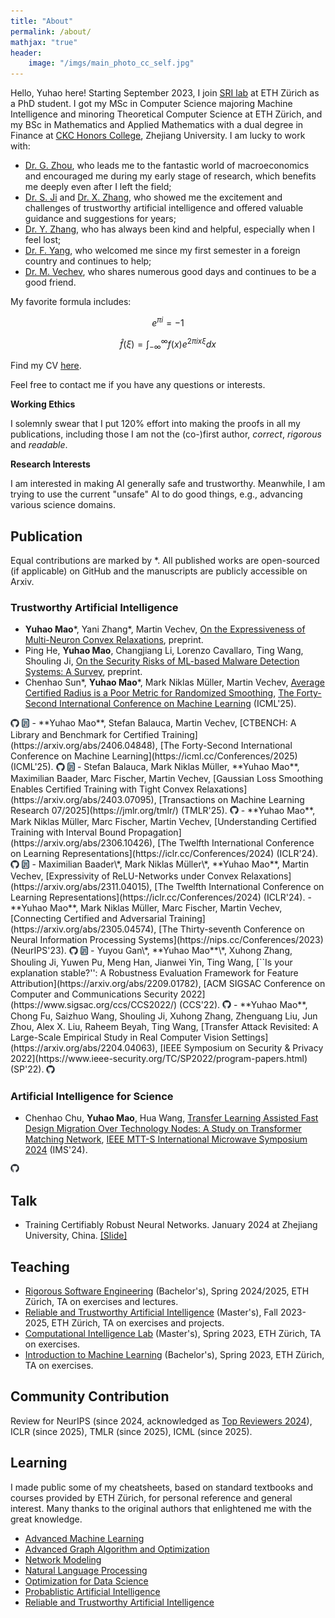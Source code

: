 ```yaml
---
title: "About"
permalink: /about/
mathjax: "true"
header:
    image: "/imgs/main_photo_cc_self.jpg"
---
```


Hello, Yuhao here! Starting September 2023, I join [SRI lab](https://www.sri.inf.ethz.ch) at ETH Zürich as a PhD student. I got my MSc in Computer Science majoring Machine Intelligence and minoring Theoretical Computer Science at ETH Zürich, and my BSc in Mathematics and Applied Mathematics with a dual degree in Finance at [CKC Honors College](http://ckc.zju.edu.cn/ckcen/_t1906/main.psp), Zhejiang University. I am lucky to work with:
- [Dr. G. Zhou](https://flzhou.weebly.com), who leads me to the fantastic world of macroeconomics and encouraged me during my early stage of research, which benefits me deeply even after I left the field;
- [Dr. S. Ji](https://nesa.zju.edu.cn/webpage/people.html) and [Dr. X. Zhang](https://person.zju.edu.cn/zhangxuhong), who showed me the excitement and challenges of trustworthy artificial intelligence and offered valuable guidance and suggestions for years;
- [Dr. Y. Zhang](https://yangzhangalmo.github.io), who has always been kind and helpful, especially when I feel lost;
- [Dr. F. Yang](https://sml.inf.ethz.ch/group/fannyy/), who welcomed me since my first semester in a foreign country and continues to help;
- [Dr. M. Vechev](https://www.sri.inf.ethz.ch/people/martin), who shares numerous good days and continues to be a good friend.

My favorite formula includes: 

$$e^{\pi i}=-1$$

$$\hat{f}(\xi) = \int_{-\infty}^{\infty}f(x)e^{2\pi i x\xi}dx$$

Find my CV [here](../CV_en.pdf).

Feel free to contact me if you have any questions or interests.

**Working Ethics**

I solemnly swear that I put 120% effort into making the proofs in all my publications, including those I am not the (co-)first author, *correct*, *rigorous* and *readable*.

**Research Interests**

I am interested in making AI generally safe and trustworthy. Meanwhile, I am trying to use the current "unsafe" AI to do good things, e.g., advancing various science domains.

## Publication

Equal contributions are marked by *. All published works are open-sourced (if applicable) on GitHub and the manuscripts are publicly accessible on Arxiv.

### Trustworthy Artificial Intelligence

- **Yuhao Mao**\*, Yani Zhang\*, Martin Vechev, [On the Expressiveness of Multi-Neuron Convex Relaxations](https://arxiv.org/abs/2410.06816), preprint.
- Ping He, **Yuhao Mao**, Changjiang Li, Lorenzo Cavallaro, Ting Wang, Shouling Ji, [On the Security Risks of ML-based Malware Detection Systems: A Survey](https://arxiv.org/abs/2505.10903), preprint.
- Chenhao Sun\*, **Yuhao Mao**\*, Mark Niklas Müller, Martin Vechev, [Average Certified Radius is a Poor Metric for Randomized Smoothing](http://arxiv.org/abs/2410.06895), [The Forty-Second International Conference on Machine Learning](https://icml.cc/Conferences/2025) (ICML'25).
<span style="display:inline-flex; gap:4px; vertical-align:middle;">
  <a href="https://github.com/eth-sri/acr-weakness">
    <img src="../assets/github-mark.png" alt="GitHub" style="height:1em;"/>
  </a>
  <a href="../assets/files/ACR_ICML_poster.pdf">
    <img src="../assets/poster-icon.png" alt="Poster" style="height:1em;"/>
  </a>
</span>
- **Yuhao Mao**, Stefan Balauca, Martin Vechev, [CTBENCH: A Library and Benchmark for Certified Training](https://arxiv.org/abs/2406.04848), [The Forty-Second International Conference on Machine Learning](https://icml.cc/Conferences/2025) (ICML'25).
<span style="display:inline-flex; gap:4px; vertical-align:middle;">
  <a href="https://github.com/eth-sri/ctbench">
    <img src="../assets/github-mark.png" alt="GitHub" style="height:1em;"/>
  </a>
  <a href="../assets/files/CTBench_ICML_poster.pdf">
    <img src="../assets/poster-icon.png" alt="Poster" style="height:1em;"/>
  </a>
</span>
- Stefan Balauca, Mark Niklas Müller, **Yuhao Mao**, Maximilian Baader, Marc Fischer, Martin Vechev, [Gaussian Loss Smoothing Enables Certified Training with Tight Convex Relaxations](https://arxiv.org/abs/2403.07095), [Transactions on Machine Learning Research 07/2025](https://jmlr.org/tmlr/) (TMLR'25).
<span style="display:inline-flex; gap:4px; vertical-align:middle;">
  <a href="https://github.com/stefanrzv2000/GLS-Cert-Training">
    <img src="../assets/github-mark.png" alt="GitHub" style="height:1em;"/>
  </a>
</span>
- **Yuhao Mao**, Mark Niklas Müller, Marc Fischer, Martin Vechev, [Understanding Certified Training with Interval Bound Propagation](https://arxiv.org/abs/2306.10426), [The Twelfth International Conference on Learning Representations](https://iclr.cc/Conferences/2024) (ICLR'24).
<span style="display:inline-flex; gap:4px; vertical-align:middle;">
  <a href="https://github.com/eth-sri/ibp-propagation-tightness">
    <img src="../assets/github-mark.png" alt="GitHub" style="height:1em;"/>
  </a>
  <a href="../assets/files/PI_ICLR_poster.pdf">
    <img src="../assets/poster-icon.png" alt="Poster" style="height:1em;"/>
  </a>
</span>
- Maximilian Baader\*, Mark Niklas Müller\*, **Yuhao Mao**, Martin Vechev, [Expressivity of ReLU-Networks under Convex Relaxations](https://arxiv.org/abs/2311.04015), [The Twelfth International Conference on Learning Representations](https://iclr.cc/Conferences/2024) (ICLR'24).
- **Yuhao Mao**, Mark Niklas Müller, Marc Fischer, Martin Vechev, [Connecting Certified and Adversarial Training](https://arxiv.org/abs/2305.04574), [The Thirty-seventh Conference on Neural Information Processing Systems](https://nips.cc/Conferences/2023) (NeurIPS'23).
<span style="display:inline-flex; gap:4px; vertical-align:middle;">
  <a href="https://github.com/eth-sri/taps">
    <img src="../assets/github-mark.png" alt="GitHub" style="height:1em;"/>
  </a>
  <a href="../assets/files/TAPS_NIPS_poster.pdf">
    <img src="../assets/poster-icon.png" alt="Poster" style="height:1em;"/>
  </a>
</span>
- Yuyou Gan\*, **Yuhao Mao**\*, Xuhong Zhang, Shouling Ji, Yuwen Pu, Meng Han, Jianwei Yin, Ting Wang, [``Is your explanation stable?'': A Robustness Evaluation Framework for Feature Attribution](https://arxiv.org/abs/2209.01782), [ACM SIGSAC Conference on Computer and Communications Security 2022](https://www.sigsac.org/ccs/CCS2022/) (CCS'22).
<span style="display:inline-flex; gap:4px; vertical-align:middle;">
  <a href="https://github.com/sweet-shark/MeTFA-A-Robustness-Evaluation-Framework-for-Feature-Attribution">
    <img src="../assets/github-mark.png" alt="GitHub" style="height:1em;"/>
  </a>
</span>
- **Yuhao Mao**, Chong Fu, Saizhuo Wang, Shouling Ji, Xuhong Zhang,
Zhenguang Liu, Jun Zhou, Alex X. Liu, Raheem Beyah, Ting Wang, [Transfer Attack Revisited: A Large-Scale Empirical Study in Real Computer Vision Settings](https://arxiv.org/abs/2204.04063), [IEEE Symposium on Security & Privacy 2022](https://www.ieee-security.org/TC/SP2022/program-papers.html) (SP'22).
<span style="display:inline-flex; gap:4px; vertical-align:middle;">
  <a href="https://github.com/AlgebraLoveme/Transfer-Attacks-Revisited-A-Large-Scale-Empirical-Study-in-Real-Computer-Vision-Settings">
    <img src="../assets/github-mark.png" alt="GitHub" style="height:1em;"/>
  </a>
</span>

### Artificial Intelligence for Science

- Chenhao Chu, **Yuhao Mao**, Hua Wang, [Transfer Learning Assisted Fast Design Migration Over Technology Nodes: A Study on Transformer Matching Network](https://arxiv.org/abs/2502.18636), [IEEE MTT-S International Microwave Symposium 2024](https://ims-ieee.org/welcomeIMS2024) (IMS'24). 
<span style="display:inline-flex; gap:4px; vertical-align:top;">
  <a href="https://github.com/ChenhaoChu/RFIC-TL">
    <img src="../assets/github-mark.png" alt="GitHub" style="height:1em; vertical-align:top;"/>
  </a>
</span>

## Talk

- Training Certifiably Robust Neural Networks. January 2024 at Zhejiang University, China. [[Slide]](../230122_ZJU.pdf)

## Teaching

- [Rigorous Software Engineering](https://www.sri.inf.ethz.ch/teaching/rse2025) (Bachelor's), Spring 2024/2025, ETH Zürich, TA on exercises and lectures.
- [Reliable and Trustworthy Artificial Intelligence](https://www.sri.inf.ethz.ch/teaching/rtai24) (Master's), Fall 2023-2025, ETH Zürich, TA on exercises and projects.
- [Computational Intelligence Lab](https://da.inf.ethz.ch/teaching/2023/CIL/) (Master's), Spring 2023, ETH Zürich, TA on exercises.
- [Introduction to Machine Learning](https://las.inf.ethz.ch/teaching/introml-s23) (Bachelor's), Spring 2023, ETH Zürich, TA on exercises.

## Community Contribution
Review for NeurIPS (since 2024, acknowledged as [Top Reviewers 2024](https://neurips.cc/Conferences/2024/ProgramCommittee#top-reviewers)), ICLR (since 2025), TMLR (since 2025), ICML (since 2025).

## Learning

I made public some of my cheatsheets, based on standard textbooks and courses provided by ETH Zürich, for personal reference and general interest. Many thanks to the original authors that enlightened me with the great knowledge.

- [Advanced Machine Learning](https://github.com/AlgebraLoveme/AML-cheatsheet/blob/main/main.pdf)
- [Advanced Graph Algorithm and Optimization](https://github.com/AlgebraLoveme/AGAO-cheatsheet/blob/master/main.pdf)
- [Network Modeling](https://github.com/AlgebraLoveme/NetModel-cheatsheet/blob/master/main.pdf)
- [Natural Language Processing](https://github.com/AlgebraLoveme/NLP-cheatsheet/blob/main/main.pdf)
- [Optimization for Data Science](https://github.com/AlgebraLoveme/ODS-cheatsheet/blob/master/main.pdf)
- [Probablistic Artificial Intelligence](https://github.com/AlgebraLoveme/PAI-cheatsheet/blob/main/main.pdf)
- [Reliable and Trustworthy Artificial Intelligence](https://github.com/AlgebraLoveme/RTAI-cheatsheet/blob/main/main.pdf)